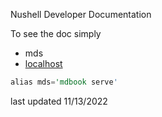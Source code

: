 
Nushell Developer Documentation

To see the doc simply

* mds
* [localhost](http://localhost:3000/)

```rust
alias mds='mdbook serve'
```

last updated 11/13/2022
